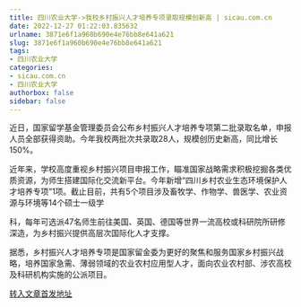 ```yaml
---
title: 四川农业大学->我校乡村振兴人才培养专项录取规模创新高 | sicau.com.cn
date: 2022-12-27 01:22:03.835632
urlname: 3871e6f1a960b690e4e76bb8e641a621
slug: 3871e6f1a960b690e4e76bb8e641a621
tags: 
- 四川农业大学
categories:
- sicau.com.cn
- 四川农业大学
authorbox: false
sidebar: false
---
```

近日，国家留学基金管理委员会公布乡村振兴人才培养专项第二批录取名单，申报人员全部获得资助。今年我校两批次共录取28人，规模创历史新高，同比增长150%。

近年来，学校高度重视乡村振兴项目申报工作，瞄准国家战略需求积极挖掘各类优质资源，为师生搭建国际化交流新平台。今年新增“四川乡村农业生态环境保护人才培养专项”1项。截止目前，共有5个项目涉及畜牧学、作物学、兽医学、农业资源与环境等14个硕士一级学
<!--more-->
科，每年可选派47名师生前往美国、英国、德国等世界一流高校或科研院所研修深造，为乡村振兴提供高层次国际化人才支撑。

据悉，乡村振兴人才培养专项是国家留金委为更好的聚焦和服务国家乡村振兴战略，培养国家急需、薄弱领域的农业农村应用型人才，面向农业农村部、涉农高校及科研机构实施的公派项目。



[转入文章首发地址](https://news.sicau.edu.cn/info/1078/70704.htm)